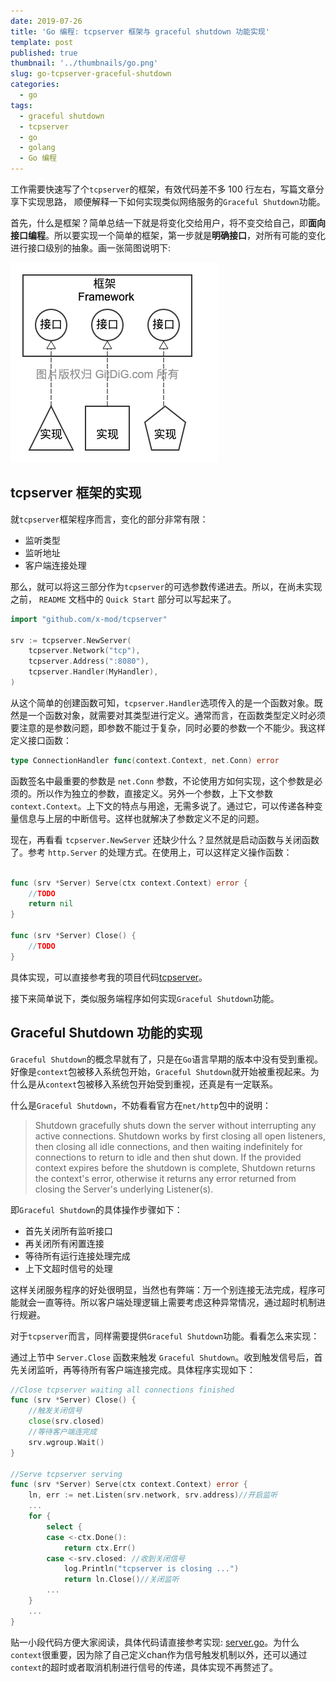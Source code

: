 ```yaml
---
date: 2019-07-26
title: 'Go 编程: tcpserver 框架与 graceful shutdown 功能实现'
template: post
published: true
thumbnail: '../thumbnails/go.png'
slug: go-tcpserver-graceful-shutdown
categories:
  - go
tags:
  - graceful shutdown
  - tcpserver
  - go
  - golang
  - Go 编程
---
```


工作需要快速写了个`tcpserver`的框架，有效代码差不多 100 行左右，写篇文章分享下实现思路， 顺便解释一下如何实现类似网络服务的`Graceful Shutdown`功能。

首先，什么是框架？简单总结一下就是将变化交给用户，将不变交给自己，即**面向接口编程**。所以要实现一个简单的框架，第一步就是**明确接口**，对所有可能的变化进行接口级别的抽象。画一张简图说明下:

![](../images/framework.png)

## tcpserver 框架的实现

就`tcpserver`框架程序而言，变化的部分非常有限：

- 监听类型
- 监听地址
- 客户端连接处理

那么，就可以将这三部分作为`tcpserver`的可选参数传递进去。所以，在尚未实现之前， `README` 文档中的 `Quick Start` 部分可以写起来了。

````go
import "github.com/x-mod/tcpserver"

srv := tcpserver.NewServer(
    tcpserver.Network("tcp"),
    tcpserver.Address(":8080"),
    tcpserver.Handler(MyHandler),
)

````

从这个简单的创建函数可知，`tcpserver.Handler`选项传入的是一个函数对象。既然是一个函数对象，就需要对其类型进行定义。通常而言，在函数类型定义时必须要注意的是参数问题，即参数不能过于复杂，同时必要的参数一个不能少。我这样定义接口函数：

````go
type ConnectionHandler func(context.Context, net.Conn) error
````

函数签名中最重要的参数是 `net.Conn` 参数，不论使用方如何实现，这个参数是必须的。所以作为独立的参数，直接定义。另外一个参数，上下文参数`context.Context`。上下文的特点与用途，无需多说了。通过它，可以传递各种变量信息与上层的中断信号。这样也就解决了参数定义不足的问题。

现在，再看看 `tcpserver.NewServer` 还缺少什么？显然就是启动函数与关闭函数了。参考 `http.Server` 的处理方式。在使用上，可以这样定义操作函数：

````go

func (srv *Server) Serve(ctx context.Context) error {
    //TODO
    return nil
}

func (srv *Server) Close() {
    //TODO
}

````

具体实现，可以直接参考我的项目代码[tcpserver](https://github.com/x-mod/tcpserver)。

接下来简单说下，类似服务端程序如何实现`Graceful Shutdown`功能。

## Graceful Shutdown 功能的实现

`Graceful Shutdown`的概念早就有了，只是在`Go`语言早期的版本中没有受到重视。好像是`context`包被移入系统包开始，`Graceful Shutdown`就开始被重视起来。为什么是从`context`包被移入系统包开始受到重视，还真是有一定联系。

什么是`Graceful Shutdown`，不妨看看官方在`net/http`包中的说明：

> Shutdown gracefully shuts down the server without interrupting any active connections. Shutdown works by first closing all open listeners, then closing all idle connections, and then waiting indefinitely for connections to return to idle and then shut down. If the provided context expires before the shutdown is complete, Shutdown returns the context's error, otherwise it returns any error returned from closing the Server's underlying Listener(s).

即`Graceful Shutdown`的具体操作步骤如下：

- 首先关闭所有监听接口
- 再关闭所有闲置连接
- 等待所有运行连接处理完成
- 上下文超时信号的处理

这样关闭服务程序的好处很明显，当然也有弊端：万一个别连接无法完成，程序可能就会一直等待。所以客户端处理逻辑上需要考虑这种异常情况，通过超时机制进行规避。

对于`tcpserver`而言，同样需要提供`Graceful Shutdown`功能。看看怎么来实现：

通过上节中 `Server.Close` 函数来触发 `Graceful Shutdown`。收到触发信号后，首先关闭监听，再等待所有客户端连接完成。具体程序实现如下：

````go
//Close tcpserver waiting all connections finished
func (srv *Server) Close() {
    //触发关闭信号
    close(srv.closed)
    //等待客户端连完成
	srv.wgroup.Wait()
}

//Serve tcpserver serving
func (srv *Server) Serve(ctx context.Context) error {
	ln, err := net.Listen(srv.network, srv.address)//开启监听
	...
	for {
		select {
		case <-ctx.Done():
			return ctx.Err()
		case <-srv.closed: //收到关闭信号
            log.Println("tcpserver is closing ...")
			return ln.Close()//关闭监听
        ...
    }
    ...
}
````

贴一小段代码方便大家阅读，具体代码请直接参考实现: [server.go](https://github.com/x-mod/tcpserver/blob/master/tcpserver.go)。为什么`context`很重要，因为除了自己定义chan作为信号触发机制以外，还可以通过`context`的超时或者取消机制进行信号的传递，具体实现不再赘述了。